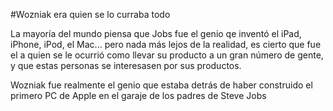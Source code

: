 #Wozniak era quien se lo curraba todo

La mayoría del mundo piensa que Jobs fue el genio qe inventó el iPad, iPhone, iPod, el Mac... pero nada más lejos de la realidad, es cierto que fue el a quien se le ocurrió como llevar su producto a un gran número de gente, y que estas personas se interesasen por sus productos.

Wozniak fue realmente el genio que estaba detrás de haber construido el primero PC de Apple en el garaje de los padres de Steve Jobs
